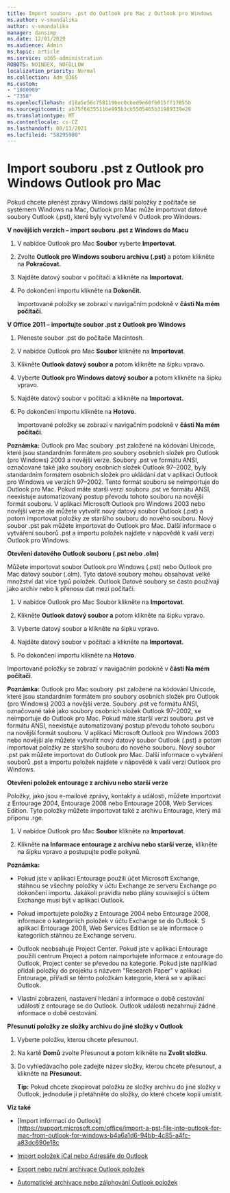 ```yaml
---
title: Import souboru .pst do Outlook pro Mac z Outlook pro Windows
ms.author: v-smandalika
author: v-smandalika
manager: dansimp
ms.date: 12/01/2020
ms.audience: Admin
ms.topic: article
ms.service: o365-administration
ROBOTS: NOINDEX, NOFOLLOW
localization_priority: Normal
ms.collection: Adm_O365
ms.custom:
- "1800009"
- "7350"
ms.openlocfilehash: d18a5e56c758119bec0cbed9e60fb015ff17855b
ms.sourcegitcommit: ab75f66355116e995b3cb5505465b31989339e28
ms.translationtype: MT
ms.contentlocale: cs-CZ
ms.lasthandoff: 08/13/2021
ms.locfileid: "58295900"
---
```

# <a name="import-a-pst-file-from-outlook-for-windows-to-outlook-for-mac"></a>Import souboru .pst z Outlook pro Windows Outlook pro Mac 

Pokud chcete přenést zprávy Windows další položky z počítače se systémem Windows na Mac, Outlook pro Mac může importovat datové soubory Outlook (.pst), které byly vytvořené v Outlook pro Windows.

**V novějších verzích – import souboru .pst z Windows do Macu**

1. V nabídce Outlook pro Mac **Soubor** vyberte **Importovat**.

2. Zvolte **Outlook pro Windows souboru archivu (.pst)** a potom klikněte na **Pokračovat.**

3. Najděte datový soubor v počítači a klikněte na **Importovat.**

4. Po dokončení importu klikněte na **Dokončit.**

   Importované položky se zobrazí v navigačním podokně v **části Na mém počítači**.


**V Office 2011 – importujte soubor .pst z Outlook pro Windows**

1. Přeneste soubor .pst do počítače Macintosh.

2. V nabídce Outlook pro Mac **Soubor** klikněte na **Importovat**.

3. Klikněte **Outlook datový soubor a** potom klikněte na šipku vpravo.

4. Vyberte **Outlook pro Windows datový soubor a** potom klikněte na šipku vpravo.

5. Najděte datový soubor v počítači a klikněte na **Importovat.**

6. Po dokončení importu klikněte na **Hotovo**.

   Importované položky se zobrazí v navigačním podokně v **části Na mém počítači**.

**Poznámka:** Outlook pro Mac soubory .pst založené na kódování Unicode, které jsou standardním formátem pro soubory osobních složek pro Outlook (pro Windows) 2003 a novější verze. Soubory .pst ve formátu ANSI, označované také jako soubory osobních složek Outlook 97–2002, byly standardním formátem osobních složek pro ukládání dat v aplikaci Outlook pro Windows ve verzích 97–2002. Tento formát souboru se neimportuje do Outlook pro Mac. Pokud máte starší verzi souboru .pst ve formátu ANSI, neexistuje automatizovaný postup převodu tohoto souboru na novější formát souboru. V aplikaci Microsoft Outlook pro Windows 2003 nebo novější verze ale můžete vytvořit nový datový soubor Outlook (.pst) a potom importovat položky ze staršího souboru do nového souboru. Nový soubor .pst pak můžete importovat do Outlook pro Mac. Další informace o vytváření souborů .pst a importu položek najdete v nápovědě k vaší verzi Outlook pro Windows. 

**Otevření datového Outlook souboru (.pst nebo .olm)**

Můžete importovat soubor Outlook pro Windows (.pst) nebo Outlook pro Mac datový soubor (.olm). Tyto datové soubory mohou obsahovat velké množství dat více typů položek. Outlook Datové soubory se často používají jako archiv nebo k přenosu dat mezi počítači.

1. V nabídce Outlook pro Mac Soubor klikněte na **Importovat**.

2. Klikněte **Outlook datový soubor a** potom klikněte na šipku vpravo.

3. Vyberte datový soubor a klikněte na šipku vpravo.

4. Najděte datový soubor v počítači a klikněte na **Importovat.**

5. Po dokončení importu klikněte na **Hotovo**.

Importované položky se zobrazí v navigačním podokně v **části Na mém počítači**.

**Poznámka:** Outlook pro Mac soubory .pst založené na kódování Unicode, které jsou standardním formátem pro soubory osobních složek pro Outlook (pro Windows) 2003 a novější verze. Soubory .pst ve formátu ANSI, označované také jako soubory osobních složek Outlook 97–2002, se neimportuje do Outlook pro Mac. Pokud máte starší verzi souboru .pst ve formátu ANSI, neexistuje automatizovaný postup převodu tohoto souboru na novější formát souboru. V aplikaci Microsoft Outlook pro Windows 2003 nebo novější ale můžete vytvořit nový datový soubor Outlook (.pst) a potom importovat položky ze staršího souboru do nového souboru. Nový soubor .pst pak můžete importovat do Outlook pro Mac. Další informace o vytváření souborů .pst a importu položek najdete v nápovědě k vaší verzi Outlook pro Windows. 

**Otevření položek entourage z archivu nebo starší verze**

Položky, jako jsou e-mailové zprávy, kontakty a události, můžete importovat z Entourage 2004, Entourage 2008 nebo Entourage 2008, Web Services Edition. Tyto položky můžete importovat také z archivu Entourage, který má příponu .rge.

1. V nabídce Outlook pro Mac **Soubor** klikněte na **Importovat**.

2. Klikněte **na Informace entourage z archivu nebo starší verze,** klikněte na šipku vpravo a postupujte podle pokynů.

**Poznámka:**
- Pokud jste v aplikaci Entourage použili účet Microsoft Exchange, stáhnou se všechny položky v účtu Exchange ze serveru Exchange po dokončení importu. Jakákoli pravidla nebo plány související s účtem Exchange musí být v aplikaci Outlook.

- Pokud importujete položky z Entourage 2004 nebo Entourage 2008, informace o kategoriích položek v účtu Exchange se do Outlook. S aplikací Entourage 2008, Web Services Edition se ale informace o kategoriích stáhnou ze Exchange serveru.

- Outlook neobsahuje Project Center. Pokud jste v aplikaci Entourage použili centrum Project a potom naimportujete informace z entourage do Outlook, Project center se převedou na kategorie. Pokud jste například přidali položky do projektu s názvem "Research Paper" v aplikaci Entourage, přiřadí se těmto položkám kategorie, která se v aplikaci Outlook.

- Vlastní zobrazení, nastavení hledání a informace o době cestování událostí z entourage se do Outlook. Outlook události nezahrnují žádné informace o době cestování.

**Přesunutí položky ze složky archivu do jiné složky v Outlook**

1. Vyberte položku, kterou chcete přesunout.

2. Na kartě **Domů** zvolte Přesunout **a** potom klikněte na **Zvolit složku**.

3. Do vyhledávacího pole zadejte název složky, kterou chcete přesunout, a klikněte na **Přesunout.**

   **Tip:** Pokud chcete zkopírovat položku ze složky archivu do jiné složky v Outlook, jednoduše ji přetáhněte do složky, do které chcete kopii umístit.

**Viz také**

- [Import informací do Outlook] (https://support.microsoft.com/office/import-a-pst-file-into-outlook-for-mac-from-outlook-for-windows-b4a6a1d6-94bb-4c85-a4fc-a83dc690e18c

- [Import položek iCal nebo Adresáře do Outlook](https://support.microsoft.com/office/import-ical-or-address-book-items-into-outlook-for-mac-0450a248-6a40-4f84-ba9c-6c545bc11639)


- [Export nebo ruční archivace Outlook položek](https://support.microsoft.com/office/export-items-to-an-archive-file-in-outlook-for-mac-281a62bf-cc42-46b1-9ad5-6bda80ca3106)

- [Automatické archivace nebo zálohování Outlook položek](https://support.microsoft.com/office/automatically-archive-or-back-up-outlook-for-mac-items-441fcce5-2262-4b64-ac8c-fa949df989f5)
